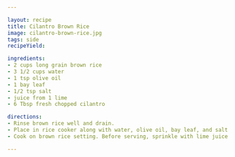 ```yaml
---

layout: recipe
title: Cilantro Brown Rice
image: cilantro-brown-rice.jpg
tags: side
recipeYield:

ingredients:
- 2 cups long grain brown rice
- 3 1/2 cups water
- 1 tsp olive oil
- 1 bay leaf
- 1/2 tsp salt
- juice from 1 lime
- 6 Tbsp fresh chopped cilantro

directions:
- Rinse brown rice well and drain.
- Place in rice cooker along with water, olive oil, bay leaf, and salt.
- Cook on brown rice setting. Before serving, sprinkle with lime juice and toss gently with cilantro.

---
```


